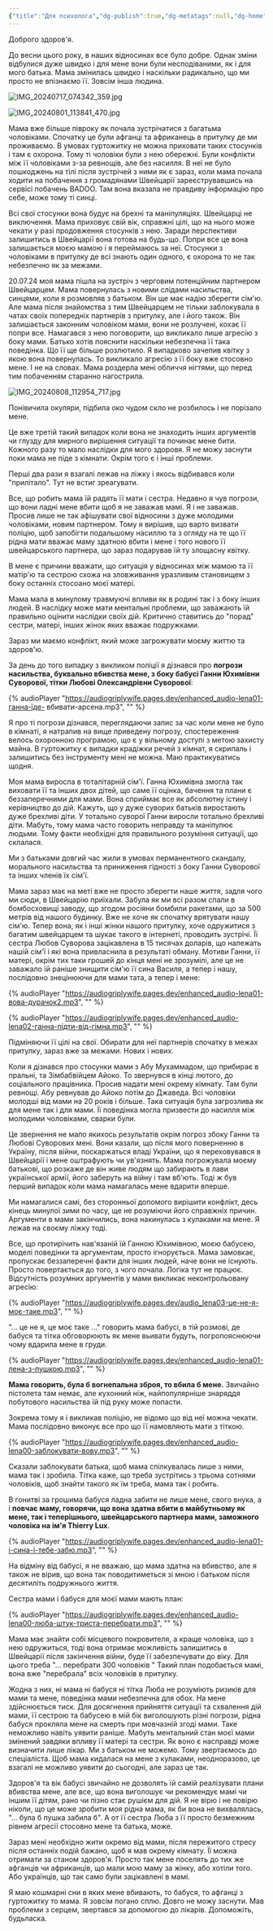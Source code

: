```yaml
---
{"title":"Для психолога","dg-publish":true,"dg-metatags":null,"dg-home":false,"permalink":"/ukrayinska/dlya-psihologa/","dgPassFrontmatter":true,"noteIcon":""}
---
```


Доброго здоров'я.

До весни цього року, в наших відносинах все було добре. Однак зміни відбулися дуже швидко і для мене вони були несподіваними, як і для мого батька. Мама змінилась швидко і наскільки радикально, що ми просто не впізнаємо її. Зовсім інша людина.

![IMG_20240717_074342_359.jpg](/img/user/IMG_20240717_074342_359.jpg)

![IMG_20240801_113841_470.jpg](/img/user/IMG_20240801_113841_470.jpg)

Мама вже більше півроку як почала зустрічатися з багатьма чоловіками. Спочатку це були афганці та африканець в притулку де ми проживаємо. В умовах гуртожитку не можна приховати таких стосунків і там є охорона. Тому ті чоловіки були з нею обережні. Були конфлікти між її чоловіками з-за ревнощів, але без насилля. В неї не було пошкоджень на тілі після зустрічей з ними як є зараз, коли мама почала ходити на побачення з громадянами Швейцарії зареєструвавшись на сервісі побачень BADOO. Там вона вказала не правдиву інформацію про себе, може тому ті синці.

Всі свої стосунки вона будує на брехні та маніпуляціях. Швейцарці не виключення. Мама приховує свій вік, справжні цілі, що на нього може чекати у разі продовження стосунків з нею. Заради перспективи залишитись в Швейцарії вона готова на будь-що. Попри все це вона залишається моєю мамою і я переймаюсь за неї. Стосунки з чоловіками в притулку де всі знають один одного, є охорона то не так небезпечно як за межами. 

20.07.24 моя мама пішла на зустріч з черговим потенційним партнером Швейцарцем.
Мама повернулась з новими слідами насильства, синцями, коли я розмовляв з батьком. Він ще має надію зберегти сім'ю. Але мама після знайомства з тим Швейцарцем не тільки заблокувала в чатах своїх попередніх партнерів з притулку, але і його також. Він залишається законним чоловіком мами, вони не розлучені, кохає її попри все. Намагався з нею поговорити, що викликало лише агресію з боку мами. Батько хотів пояснити наскільки небезпечна її така поведінка. Що її ще більше розлютило. Я випадково зачепив квітку з якою вона повернулась. То викликало агресію з її боку вже стосовно мене. І не на словах. Мама роздерла мені обличчя нігтями, що перед тим побаченням старанно нагострила. 

![IMG_20240808_112954_717.jpg](/img/user/IMG_20240808_112954_717.jpg)

Понівичила окуляри, підбила око чудом скло не розбилось і не порізало мене.

Це вже третій такий випадок коли вона не знаходить інших аргументів чи глузду для мирного вирішення ситуації та починає мене бити. Кожного разу то мало наслідки для мого здоровя. Я не можу заснути поки мама не піде з кімнати. Окрім того є і інші проблеми. 

Перші два рази я взагалі лежав на ліжку і якось відбивався коли "прилітало". Тут не встиг зреагувати. 

Все, що робить мама їй радять її мати і сестра. Недавно я чув погрози, що вони ладні мене вбити щоб я не заважав мамі. Я і не заважав. Просив лише не так афішувати свої відносини з дуже молодими чоловіками, новим партнером. Тому я вирішив, що варто визвати поліцію, щоб запобігти подальшому насиллю та з огляду на те що її рідна мати вважає маму здатною вбити і мене і того нового її швейцарського партнера, що зараз подарував їй ту злощасну квітку.

В мене  є причини вважати, що ситуація у відносинах між мамою та її матір'ю та сестрою схожа на зловживання уразливим становищем з боку останніх стосоано моєї матері.

Мама мала в минулому травмуючі впливи як в родині так і з боку інших людей. В наслідку може мати ментальні проблеми, що заважають їй правильно оцінити наслідки своїх дій. Критично ставитись до "порад" сестри, матері, інших жінок яких вважає подружками. 

Зараз ми маємо конфлікт, який може загрожувати моєму життю та здоров'ю. 

За день до того випадку з викликом поліції я дізнався про
 **погрози насильства, буквально вбивства мене, з боку бабусі Ганни Юхимівни Суворової, тітки Любові Олександрівни Суворової**:

{% audioPlayer "https://audiogriplywife.pages.dev/enhanced_audio-lena01-ганна-їде- вбивати-арсена.mp3", "" %}

Я про ті погрози дізнався, переглядаючи запис за час коли мене не було в кімнаті, я натрапив на вище приведену погрозу, спостереження велось охоронною програмою, що є у вільному доступі з метою захисту майна. В гуртожитку є випадки крадіжки речей з кімнат, я скрипаль і залишитись без інструменту мені не можна. Маю практикуватись щодня.

Моя мама виросла в тоталітарній сім'ї. Ганна Юхимівна змогла так виховати її та інших двох дітей, що саме її оцінка, бачення та плани є беззаперечними для мами. Вона сприймає все як абсолютну істину і керівництво до дій. Кажуть, що у дуже суворих батьків виростають дуже брехливі діти. У тотально суворої Ганни виросли тотально брехливі діти. Мабуть, тому мама часто говорить неправду та маніпулює людьми. Тому факти необхідні для правильного розуміння ситуації, що склалася. 

Ми з батьками довгий час жили в умовах перманентного скандалу, морального насильства та приниження гідності з боку Ганни Суворової та інших членів їх сім'ї.

Мама зараз має на меті вже не просто зберегти наше життя, задля чого ми сюди, в Швейцарію приїхали. Забула як ми всі разом спали в бомбосховищі заводу, що згодом росіяни бомбили ракетами, що за 500 метрів від нашого будинку. Вже не хоче як спочатку врятувати нашу сім'ю. Тепер вона, як і інші жінки нашого притулку, хоче одружитися з багатим швейцарцем та шукає такого в інтернеті, проводить зустрічі. Її сестра Любов Суворова зацікавлена в 15 тисячах доларів, що належать нашій сім'ї і які вона привласнила в результаті обману. Мотиви Ганни, її матері, окрім тих таки грошей до кінця мені не зрозумілі, але це не заважало їй раніше знищити сім'ю її сина Василя, а тепер і нашу, послідовно знецінюючи для мами тата, а тепер і мене:

{% audioPlayer "https://audiogriplywife.pages.dev/enhanced_audio-lena01-вова-дурачок2.mp3", "" %}

{% audioPlayer "https://audiogriplywife.pages.dev/enhanced_audio-lena02-ганна-підти-від-гімна.mp3", "" %}

Підміняючи її цілі на свої. Обирати для неї партнерів спочатку в межах притулку, зараз вже за межами. Нових і нових. 

Коли я дізнався про стосунки мами з Абу Мухаммадом, що прибирає в пральні, та Зімбабвійцем Айоко. То звернувся в кінці лютого, до соціального працівника. Просив надати мені окрему кімнату. Там були ревнощі. Абу ревнував до Айоко потім до Джаведа. Всі чоловіки молодші від мами на 20 років і більше. Така ситуація була загрозлива як для мене так і для мами. Її поведінка могла призвести до насилля між молодими чоловіками, сварки були.

Це звернення не мало якихось результатів окрім погроз збоку Ганни та Любові Суворових мені. Вони казали, що після мого поверненню в Україну, після війни, поскаржаться владі України, що я переховувався в Швейцарії і мене оштрафують чи ув'язнять. Мама погрожувала моєму батькові, що розкаже де він живе людям що забирають в лави української армії, його заберуть на війну і там вб'ють. Тоді ж був перший випадок коли мама намагалась мене вдарити вперше.

Ми намагалися самі, без сторонньої допомого вирішити конфлікт, десь кінець минулої зими по часу, ще не розуміючи його справжніх причин. Аргументи в мами закінчились, вона накинулась з кулаками на мене. Я лежав на своєму ліжку тоді.

Все, що протирічить нав'язаній їй Ганною Юхимівною, моєю бабусею, моделі поведінки та аргументам, просто ігнорується. Мама замовкає, пропускає беззаперечні факти для інших людей, наче вони не існують. Просто повертається до того, з чого почала. Логіка тут не працює. Відсутність розумних аргументів у мами викликає неконтрольовану агресію:

{% audioPlayer "https://audiogriplywife.pages.dev/audio_lena03-це-не-я-моє-таке.mp3", "" %}

"... це не я, це моє таке ..." говорить мама бабусі, в тій розмові, де бабуся та тітка обговорюють як мене вьивати будуть, погропояснюючи чому вдарила мене в груди. 

{% audioPlayer "https://audiogriplywife.pages.dev/enhanced_audio-lena01-лена-з-пушкою.mp3", "" %}

**Мама говорить, була б вогнепальна зброя, то вбила б мене.** Звичайно пістолета там немає, але кухонний ніж, найпопулярніше знаряддя побутового насильства їй під руку може попасти.

Зокрема тому я і викликав поліцію, не відомо що від неї можна чекати. Мама послідовно виконує все про що її намовляють мати з тіткою.

{% audioPlayer "https://audiogriplywife.pages.dev/enhanced_audio-lena00-заблокувати-вову.mp3", "" %}

Сказали заблокувати батька, щоб мама спілкувалась лише з ними, мама так і зробила. Тітка каже, що треба зустрітись з трьома сотнями чоловіків, щоб знайти такого як їм треба, мама так і робить.

В гонитві за грошима бабуся ладна забити не лише мене, свого внука, а і **повчає маму, говорячи, що вона здатна  вбити в майбутньому як мене, так і теперішнього, швейцарського партнера мами, заможного чоловіка на ім'я Thierry Lux**.

{% audioPlayer "https://audiogriplywife.pages.dev/enhanced_audio-lena01-і-сина-і-тебе-забю.mp3", "" %}

На відміну від бабусі, я не вважаю, що мама здатна на вбивство, але я також не вірив, що вона так поводитиметься зі мною і батьком після десятиліть подружнього життя. 

Сестра мами і бабуся для моєї мами мають план:

{% audioPlayer "https://audiogriplywife.pages.dev/enhanced_audio-lena00-люба-штук-триста-перебрати.mp3", "" %}

Мама має знайти собі місцевого покровителя, а краще чоловіка, що з нею одружиться, тоді вона отримає можливість залишитись в Швейцарії після закінчення війни, буде її забезпечувати до віку. Для цього треба "... перебрати 300 чоловіків " Такий план подобається мамі, вона вже "перебрала" всіх чоловіків в притулку.

Жодна з них, ні мама ні бабуся ні тітка Люба не розуміють ризиків для мами та мене, поведінка мами небезпечна для обох. На мене здійснюється тиск. Для досягнення прийняття ситуації та схвалення дій мами, її сестрою та бабусею в мій бік виголошують різні погрози, рідна бабуся прокляла мене на смерть при мовчазній згоді мами. Таке неможливо навіть уявити раніше. Мабуть ментальний стан моєї мами  змінений завдяки впливу її матері та сестри. Як воно є насправді може визначити лише лікар. Ми з батьком не можемо. Тому звертаємось до спеціаліста. Щоб мама кидалася на мене з кулаками, неодноразово, це взагалі не можливо уявити до сьогодні, але зараз це так.

Здоров'я та вік бабусі звичайно не дозволять їй самій реалізувати плани вбивства мене, але все, що вона виголошує чи рекомендує мамі чи іншим її дітям, рано чи пізно стає рушієм для дій. Я не вірю і не повірю ніколи, що це може зробити моя рідна мама, як би вона не вихвалялась, "... була б пушка забила б". А от її сестра Люба з її просто безмежним рівнем агресії стосовно мене та батька, може. 

Зараз мені необхідно жити окремо від мами, після пережитого стресу після останніх подій бажано, щоб я мав окрему кімнату. Її можна отримати за станом здоров'я. Просто так мене поселять до тих же афганців чи африканців, що мали мою маму за жінку, або хотіли того. Або українців, що так само були зацікавлені в мамі.

Я маю кошмарні сни в яких мене вбивають, то бабуся, то афганці з гуртожитку то мама. Я зовсім погано сплю. Довго не можу заснути. Мав проблеми з серцем, звертався за допомогою до лікарів. Допоможіть, будьласка.